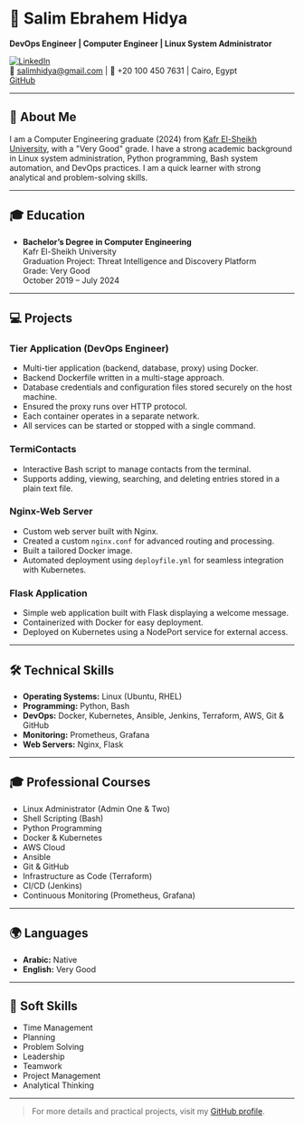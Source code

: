 # 👋 Salim Ebrahem Hidya

**DevOps Engineer | Computer Engineer | Linux System Administrator**

[![LinkedIn](https://img.shields.io/badge/LinkedIn-blue?logo=linkedin)](https://www.linkedin.com/in/salimhidya)  
📧 salimhidya@gmail.com | 📱 +20 100 450 7631 | Cairo, Egypt  
[GitHub](https://github.com/Salimhidya77)

---

## 📝 About Me

I am a Computer Engineering graduate (2024) from [Kafr El-Sheikh University](https://kfs.edu.eg/), with a "Very Good" grade. I have a strong academic background in Linux system administration, Python programming, Bash system automation, and DevOps practices. I am a quick learner with strong analytical and problem-solving skills.

---

## 🎓 Education

- **Bachelor’s Degree in Computer Engineering**  
  Kafr El-Sheikh University  
  Graduation Project: Threat Intelligence and Discovery Platform  
  Grade: Very Good  
  October 2019 – July 2024

---

## 💻 Projects

### Tier Application (DevOps Engineer)
- Multi-tier application (backend, database, proxy) using Docker.
- Backend Dockerfile written in a multi-stage approach.
- Database credentials and configuration files stored securely on the host machine.
- Ensured the proxy runs over HTTP protocol.
- Each container operates in a separate network.
- All services can be started or stopped with a single command.

### TermiContacts
- Interactive Bash script to manage contacts from the terminal.
- Supports adding, viewing, searching, and deleting entries stored in a plain text file.

### Nginx-Web Server
- Custom web server built with Nginx.
- Created a custom `nginx.conf` for advanced routing and processing.
- Built a tailored Docker image.
- Automated deployment using `deployfile.yml` for seamless integration with Kubernetes.

### Flask Application
- Simple web application built with Flask displaying a welcome message.
- Containerized with Docker for easy deployment.
- Deployed on Kubernetes using a NodePort service for external access.

---

## 🛠️ Technical Skills

- **Operating Systems:** Linux (Ubuntu, RHEL)
- **Programming:** Python, Bash
- **DevOps:** Docker, Kubernetes, Ansible, Jenkins, Terraform, AWS, Git & GitHub
- **Monitoring:** Prometheus, Grafana
- **Web Servers:** Nginx, Flask

---

## 🎓 Professional Courses

- Linux Administrator (Admin One & Two)
- Shell Scripting (Bash)
- Python Programming
- Docker & Kubernetes
- AWS Cloud
- Ansible
- Git & GitHub
- Infrastructure as Code (Terraform)
- CI/CD (Jenkins)
- Continuous Monitoring (Prometheus, Grafana)

---

## 🌍 Languages

- **Arabic:** Native
- **English:** Very Good

---

## 🤝 Soft Skills

- Time Management
- Planning
- Problem Solving
- Leadership
- Teamwork
- Project Management
- Analytical Thinking

---

> For more details and practical projects, visit my [GitHub profile](https://github.com/Salimhidya77).


